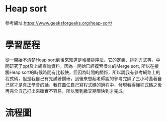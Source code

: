 # Heap sort
參考網址:https://www.geeksforgeeks.org/heap-sort/

# 學習歷程
從一開始不清楚Heap sort到後來知道是堆積排序法，它的定義、排列方式等，中間研究了ppt及上網查詢資料，因為一開始已經摸索很久的Merge sort,
所以在接觸Heap sort的時候時間有比較快，但因為時間的關係，所以說我有參考網路上的程式碼，但是我自己有先試著鑽研，到後來想起老師說的參考完隔了三小時蓋著自己寫才是真正學會的話，我在蓋住自己寫程式碼的過程中，發現看得懂程式碼之後再完全自己打出來確實不容易，所以我到繳交期限快到才完成。

# 流程圖
